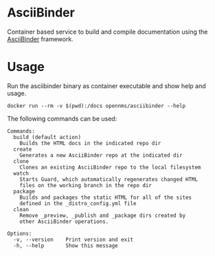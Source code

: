 # AsciiBinder

Container based service to build and compile documentation using the [AsciiBinder](http://www.asciibinder.org) framework.

# Usage

Run the asciibinder binary as container executable and show help and usage.

```
docker run --rm -v $(pwd):/docs opennms/asciibinder --help
```

The following commands can be used:

```
Commands:
  build (default action)
    Builds the HTML docs in the indicated repo dir
  create
    Generates a new AsciiBinder repo at the indicated dir
  clone
    Clones an existing AsciiBinder repo to the local filesystem
  watch
    Starts Guard, which automatically regenerates changed HTML
    files on the working branch in the repo dir
  package
    Builds and packages the static HTML for all of the sites
    defined in the _distro_config.yml file
  clean
    Remove _preview, _publish and _package dirs created by
    other AsciiBinder operations.

Options:
  -v, --version    Print version and exit
  -h, --help       Show this message
